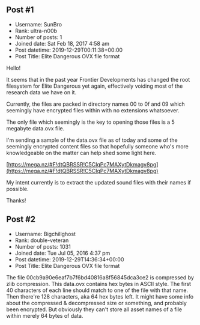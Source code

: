 ## Post #1
- Username: SunBro
- Rank: ultra-n00b
- Number of posts: 1
- Joined date: Sat Feb 18, 2017 4:58 am
- Post datetime: 2019-12-29T00:11:38+00:00
- Post Title: Elite Dangerous OVX file format

Hello!

It seems that in the past year Frontier Developments has changed the root filesystem for Elite Dangerous yet again, effectively voiding most of the research data we have on it.

Currently, the files are packed in directory names 00 to 0f and 09 which seemingly have encrypted files within with no extensions whatsoever.

The only file which seemingly is the key to opening those files is a 5 megabyte data.ovx file.

I'm sending a sample of the data.ovx file as of today and some of the seemingly encrypted content files so that hopefully someone who's more knowledgeable on the matter can help shed some light here.

[https://mega.nz/#F!dtQBRSSR!C5CIqPc7MAXytDkmagv8pg](https://mega.nz/#F!dtQBRSSR!C5CIqPc7MAXytDkmagv8pg)

My intent currently is to extract the updated sound files with their names if possible.

Thanks!
## Post #2
- Username: Bigchillghost
- Rank: double-veteran
- Number of posts: 1031
- Joined date: Tue Jul 05, 2016 4:37 pm
- Post datetime: 2019-12-29T14:36:34+00:00
- Post Title: Elite Dangerous OVX file format

The file 00cb9a90e6eaf7b7f6bd40816a8f56845dca3ce2 is compressed by zlib compression. This data.ovx contains hex bytes in ASCII style. The first 40 characters of each line should match to one of the file with that name. Then there're 128 characters, aka 64 hex bytes left. It might have some info about the compressed & decompressed size or something, and probably been encrypted. But obviously they can't store all asset names of a file within merely 64 bytes of data.
